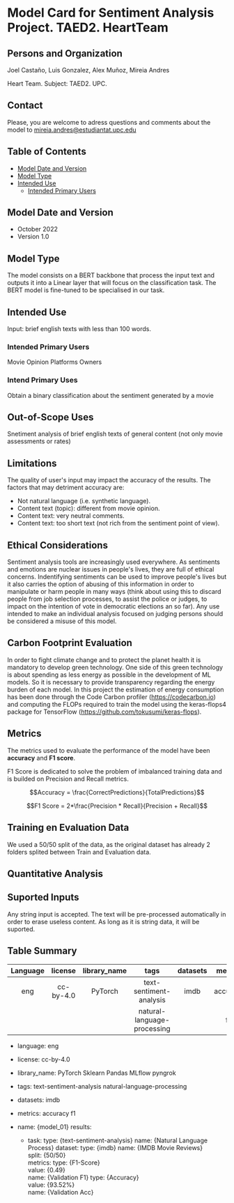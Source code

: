 # Model Card for Sentiment Analysis Project. TAED2. HeartTeam

## Persons and Organization
Joel Castaño, Luis Gonzalez, Alex Muñoz, Mireia Andres


Heart Team. Subject: TAED2. UPC.

## Contact

Please, you are welcome to adress questions and comments about the model to mireia.andres@estudiantat.upc.edu

## Table of Contents
- [Model Date and Version](#model-date-and-version)
- [Model Type](#model-type)
- [Intended Use](#intended-use)
  - [Intended Primary Users](#intended-primary-users)


## Model Date and Version

- October 2022
- Version 1.0

## Model Type

The model consists on a BERT backbone that process the input text and outputs it into a Linear layer that will focus on the classification task. The BERT model is fine-tuned to be specialised in our task.

## Intended Use

Input: brief english texts with less than 100 words.

### Intended Primary Users

Movie Opinion Platforms Owners

### Intend Primary Uses

Obtain a binary classification about the sentiment generated by a movie 

## Out-of-Scope Uses

Snetiment analysis of brief english texts of general content (not only movie assessments or rates)

## Limitations

The quality of user's input may impact the accuracy of the results. The factors that may detriment accuracy are:

- Not natural language (i.e. synthetic language).
- Content text (topic): different from movie opinion.
- Content text: very neutral comments.
- Content text: too short text (not rich from the sentiment point of view).

## Ethical Considerations

Sentiment analysis tools are increasingly used everywhere. As sentiments and emotions are nuclear issues in people's lives, they are full of ethical concerns. Indentifying sentiments can be used to improve people's lives but it also carries the option of abusing of this information in order to manipulate or harm people in many ways (think about using this to discard people from job selection processes, to assist the police or judges, to impact on the intention of vote in democratic elections an so far). Any use intended to make an individual analysis focused on judging persons should be considered a misuse of this model.

## Carbon Footprint Evaluation

In order to fight climate change and to protect the planet health it is mandatory to develop green technology. One side of this green technology is about spending as less energy as possible in the development of ML models. So it is necessary to provide transparency regarding the energy burden of each model. In this project the estimation of energy consumption has been done through the Code Carbon profiler (https://codecarbon.io) and computing the FLOPs required to train the model using the keras-flops4 package for TensorFlow (https://github.com/tokusumi/keras-flops).

## Metrics

The metrics used to evaluate the performance of the model have been **accuracy** and **F1 score**.

F1 Score is dedicated to solve the problem of imbalanced training data and is builded on Precision and Recall metrics.

$$Accuracy = \frac{CorrectPredictions}{TotalPredictions}$$

$$F1  Score = 2*\frac{Precision * Recall}{Precision + Recall}$$

## Training en Evaluation Data

We used a 50/50 split of the data, as the original dataset has already 2 folders splited between Train and Evaluation data.

## Quantitative Analysis

## Suported Inputs

Any string input is accepted. The text will be pre-processed automatically in order to erase useless content. As long as it is string data, it will be suported.

## Table Summary

| Language | license   | library_name | tags                       | datasets | metrics |
| :------: | :-----:   | :-----:      | :------:                   |:--------:|:------: |
| eng      | cc-by-4.0 | PyTorch      | text-sentiment-analysis    |  imdb    |accuracy |
|          |           |              |natural-language-processing |          |f1       |


- language:
eng
- license: 
cc-by-4.0
- library_name: 
PyTorch
Sklearn
Pandas
MLflow
pyngrok
- tags:
text-sentiment-analysis
natural-language-processing
- datasets:
imdb
- metrics:
accuracy
f1


- name: {model_01}
  results:
  - task:
      type: {text-sentiment-analysis}
      name: {Natural Language Process}
    dataset:
      type: {imdb}
      name: {IMDB Movie Reviews}      
      split: {50/50}       
    metrics:
        type: {F1-Score}         
        value: {0.49}       
        name: {Validation F1}
        type: {Accuracy}         
        value: {93.52%}       
        name: {Validation Acc}


